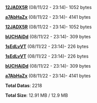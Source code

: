 [**12JADX5R**](/data/12JADX5R.txt) (08/11/22 - 23:14)- 1052 bytes

[**a7AbHaZx**](/data/a7AbHaZx.txt) (08/11/22 - 23:14)- 4141 bytes

[**12JADX5R**](/data/12JADX5R.txt) (08/11/22 - 23:14)- 1052 bytes

[**bUCHAiDd**](/data/bUCHAiDd.txt) (08/11/22 - 23:14)- 309 bytes

[**1sEdLvVT**](/data/1sEdLvVT.txt) (08/11/22 - 23:14)- 226 bytes

[**1sEdLvVT**](/data/1sEdLvVT.txt) (08/11/22 - 23:14)- 226 bytes

[**bUCHAiDd**](/data/bUCHAiDd.txt) (08/11/22 - 23:14)- 309 bytes

[**a7AbHaZx**](/data/a7AbHaZx.txt) (08/11/22 - 23:14)- 4141 bytes

**Total Datas**: 2218

**Total Size**: 12.91 MB / 12.9 MB